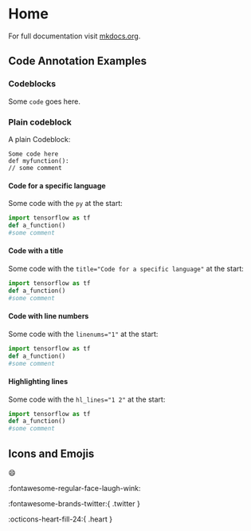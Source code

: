 # Home

For full documentation visit [mkdocs.org](https://www.mkdocs.org).

## Code Annotation Examples

### Codeblocks

Some `code` goes here.

### Plain codeblock

A plain Codeblock:

```
Some code here
def myfunction():
// some comment
```

#### Code for a specific language

Some code with the `py` at the start:

``` py
import tensorflow as tf
def a_function()
#some comment
```

#### Code with a title

Some code with the `title="Code for a specific language"` at the start:

``` py title="Code for a specific language"
import tensorflow as tf
def a_function()
#some comment
```

#### Code with line numbers

Some code with the `linenums="1"` at the start:

``` py linenums="1"
import tensorflow as tf
def a_function()
#some comment
```

#### Highlighting lines

Some code with the `hl_lines="1 2"` at the start:

``` py hl_lines="1 2"
import tensorflow as tf
def a_function()
#some comment
```

## Icons and Emojis

:smile:

:fontawesome-regular-face-laugh-wink:

:fontawesome-brands-twitter:{ .twitter }

:octicons-heart-fill-24:{ .heart }